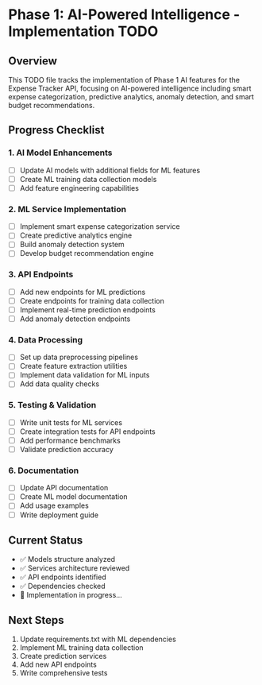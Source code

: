 # Phase 1: AI-Powered Intelligence - Implementation TODO

## Overview
This TODO file tracks the implementation of Phase 1 AI features for the Expense Tracker API, focusing on AI-powered intelligence including smart expense categorization, predictive analytics, anomaly detection, and smart budget recommendations.

## Progress Checklist

### 1. AI Model Enhancements
- [ ] Update AI models with additional fields for ML features
- [ ] Create ML training data collection models
- [ ] Add feature engineering capabilities

### 2. ML Service Implementation
- [ ] Implement smart expense categorization service
- [ ] Create predictive analytics engine
- [ ] Build anomaly detection system
- [ ] Develop budget recommendation engine

### 3. API Endpoints
- [ ] Add new endpoints for ML predictions
- [ ] Create endpoints for training data collection
- [ ] Implement real-time prediction endpoints
- [ ] Add anomaly detection endpoints

### 4. Data Processing
- [ ] Set up data preprocessing pipelines
- [ ] Create feature extraction utilities
- [ ] Implement data validation for ML inputs
- [ ] Add data quality checks

### 5. Testing & Validation
- [ ] Write unit tests for ML services
- [ ] Create integration tests for API endpoints
- [ ] Add performance benchmarks
- [ ] Validate prediction accuracy

### 6. Documentation
- [ ] Update API documentation
- [ ] Create ML model documentation
- [ ] Add usage examples
- [ ] Write deployment guide

## Current Status
- ✅ Models structure analyzed
- ✅ Services architecture reviewed
- ✅ API endpoints identified
- ✅ Dependencies checked
- 🔄 Implementation in progress...

## Next Steps
1. Update requirements.txt with ML dependencies
2. Implement ML training data collection
3. Create prediction services
4. Add new API endpoints
5. Write comprehensive tests
